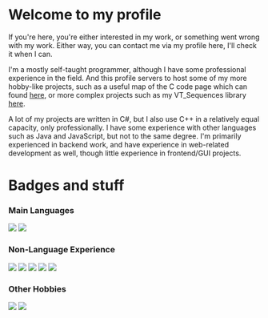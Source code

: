 <h1 align="left"> Welcome to my profile </h1>
<p align="left"> If you're here, you're either interested in my work, or something went wrong with my work. Either way, you can contact me via my profile here, I'll check it when I can. </p>
<p align="left"> I'm a mostly self-taught programmer, although I have some professional experience in the field. And this profile servers to host some of my more hobby-like projects, such as a useful map of the C code page which can found <a href="https://github.com/Red-K0/C-Code_Page-Map">here</a>, or more complex projects such as my VT_Sequences library <a href="https://github.com/Red-K0/VT_Sequences">here</a>. </p>
<p align="left"> A lot of my projects are written in C#, but I also use C++ in a relatively equal capacity, only professionally. I have some experience with other languages such as Java and JavaScript, but not to the same degree. I'm primarily experienced in backend work, and have experience in web-related development as well, though little experience in frontend/GUI projects. </p>
<h1 align="left"> Badges and stuff </h1>
<h3> Main Languages </h3>
<p float="left">
	<img src="https://img.shields.io/badge/C%23-6a47db?logo=csharp&logoColor=white"/>
	<img src="https://img.shields.io/badge/Microsoft_C%2B%2B-00589d?logo=c%2B%2B&logoColor=white"/>
</p>
<h3> Non-Language Experience </h3>
<p float="left">
	<img src="https://img.shields.io/badge/JSON-575757?logo=json&logoColor=white"/>
	<img src="https://img.shields.io/badge/HTML-e54c21?logo=html5&logoColor=white"/>
	<img src="https://img.shields.io/badge/Discord%20API-5865F2?logo=discord&logoColor=white"/>
	<img src="https://img.shields.io/badge/Windows%20APIs%20%26%20Registry-5865F2?logo=Windows&logoColor=0078d4&labelColor=FFF&color=FFF"/>
	<img src="https://img.shields.io/badge/.NET%20Development-5632d5?logo=dotnet&logoColor=white"/>
</p>
<h3> Other Hobbies </h3>
<p float="left">
 	<img src="https://img.shields.io/badge/Photoshop-5632d5?logo=adobephotoshop&logoColor=2daaff&labelColor=001833&color=001833"/>
	<img src="https://img.shields.io/badge/Microsoft%20Word-0a3670?logo=microsoftword&logoColor=white"/>
</p>
